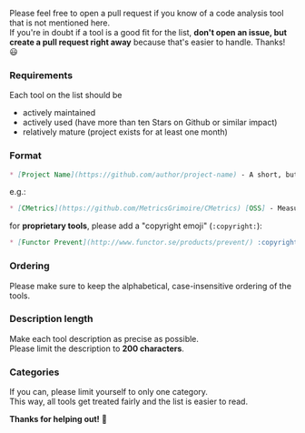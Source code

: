 Please feel free to open a pull request if you know of a code analysis tool that is not mentioned here.  
If you're in doubt if a tool is a good fit for the list, **don't open an issue, but create a pull request right away** because that's easier to handle. Thanks! :smiley:

### Requirements

Each tool on the list should be 
* actively maintained
* actively used (have more than ten Stars on Github or similar impact)
* relatively mature (project exists for at least one month)

### Format

```Markdown
* [Project Name](https://github.com/author/project-name) - A short, but meaningful description. Maximum two lines long.
```
e.g.:

```Markdown
* [CMetrics](https://github.com/MetricsGrimoire/CMetrics) [OSS] - Measures size and complexity for C files
```

for **proprietary tools**, please add a "copyright emoji" (`:copyright:`):  

```Markdown
* [Functor Prevent](http://www.functor.se/products/prevent/) :copyright: - Static code analysis for C code.
```

### Ordering

Please make sure to keep the alphabetical, case-insensitive ordering of the
tools.

### Description length

Make each tool description as precise as possible.  
Please limit the description to **200 characters**.

### Categories

If you can, please limit yourself to only one category.  
This way, all tools get treated fairly and the list is easier to read.


**Thanks for helping out!** :tada:
